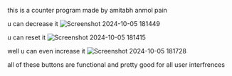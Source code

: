 this is a counter program made by amitabh anmol pain

u can decrease it 
![Screenshot 2024-10-05 181449](https://github.com/user-attachments/assets/c8af5761-37f6-4ca7-b72b-c2cf14cf8f6f)

u can reset it 
![Screenshot 2024-10-05 181415](https://github.com/user-attachments/assets/af7c2479-1d08-4bf9-832f-bdb0fe424bf8)

well u can even increase it 
![Screenshot 2024-10-05 181728](https://github.com/user-attachments/assets/22825f72-e4a3-467d-8f7c-4ef590273e8d)


all of these buttons are functional and pretty good for all user interfrences


